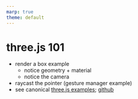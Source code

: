 ```yaml
---
marp: true
theme: default
---
```


# three.js 101

- render a box example
  - notice geometry + material
  - notice the camera
- raycast the pointer (gesture manager example)
- see canonical [three.js examples](https://threejs.org/examples/); [github](https://github.com/mrdoob/three.js/tree/dev/examples)
